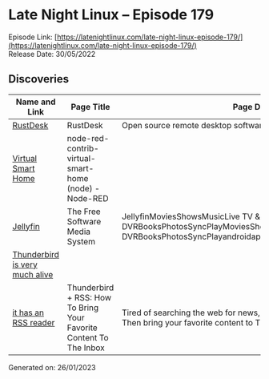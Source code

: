 # Late Night Linux – Episode 179
Episode Link: [https://latenightlinux.com/late-night-linux-episode-179/](https://latenightlinux.com/late-night-linux-episode-179/)  
Release Date: 30/05/2022
## Discoveries

| Name and Link | Page Title | Page Description |
| ----- | ----- | ----- |
| [RustDesk](https://rustdesk.com/) | RustDesk | Open source remote desktop software | The Open Source TeamViewer Alternative | Discover RustDesk, open source remote desktop software, open source TeamViewer alternative, control your desktop remotely. You have full control of your data, no concerns about security. |
| [Virtual Smart Home](https://flows.nodered.org/node/node-red-contrib-virtual-smart-home) | node-red-contrib-virtual-smart-home (node) - Node-RED |  |
| [Jellyfin](https://jellyfin.org) | The Free Software Media System | JellyfinMoviesShowsMusicLive TV & DVRBooksPhotosSyncPlayMoviesShowsMusicLive TV & DVRBooksPhotosSyncPlayandroidappleamazonrokukodiopensourceinitiative | The volunteer-built media solution that puts you in control of your media. Stream to any device from your own server, with no strings attached. |
| [Thunderbird is very much alive](https://twitter.com/killyourfm/status/1524379752999665666) |  |  |
| [it has an RSS reader](https://blog.thunderbird.net/2022/05/thunderbird-rss-feeds-guide-favorite-content-to-the-inbox/) | Thunderbird + RSS: How To Bring Your Favorite Content To The Inbox | Tired of searching the web for news, videos, and your favorite content? Then bring your favorite content to Thunderbird with some RSS magic! |

Generated on: 26/01/2023